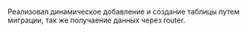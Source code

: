 Реализовал динамическое добавление и создание таблицы путем миграции, так же получаение данных через router.

